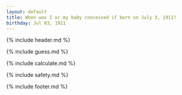```yaml
---
layout: default
title: When was I or my baby conceived if born on July 3, 1911?
birthday: Jul 03, 1911
---
```


{% include header.md %}

{% include guess.md %}

{% include calculate.md %}

{% include safety.md %}

{% include footer.md %}



